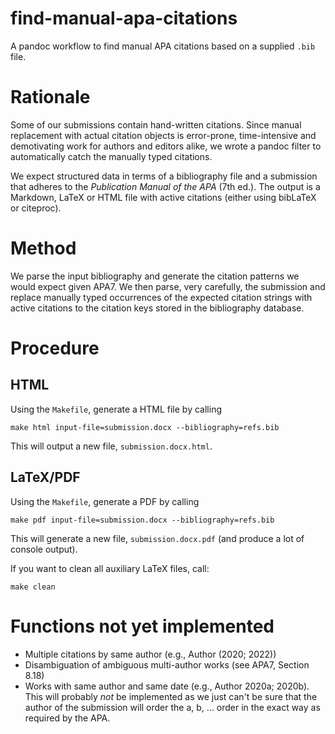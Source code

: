 # find-manual-apa-citations

A pandoc workflow to find manual APA citations based on a supplied `.bib` file. 

# Rationale

Some of our submissions contain hand-written citations. Since manual replacement 
with actual citation objects is error-prone, time-intensive and demotivating work
for authors and editors alike, we wrote a pandoc filter to automatically catch the
manually typed citations.

We expect structured data in terms of a bibliography file and a submission that adheres
to the *Publication Manual of the APA* (7th ed.). The output is a Markdown, LaTeX or HTML file with
active citations (either using bibLaTeX or citeproc).

# Method
We parse the input bibliography and generate the citation patterns we would expect given
APA7. We then parse, very carefully, the submission and replace manually typed occurrences
of the expected citation strings with active citations to the citation keys stored in the
bibliography database.

# Procedure
## HTML
Using the `Makefile`, generate a HTML file by calling
```
make html input-file=submission.docx --bibliography=refs.bib
```

This will output a new file, `submission.docx.html`.

## LaTeX/PDF
Using the `Makefile`, generate a PDF by calling
```
make pdf input-file=submission.docx --bibliography=refs.bib
```

This will generate a new file, `submission.docx.pdf` 
(and produce a lot of console output).

If you want to clean all auxiliary LaTeX files, call:
```
make clean
```

# Functions not yet implemented
 - Multiple citations by same author (e.g., Author (2020; 2022))
 - Disambiguation of ambiguous multi-author works (see APA7, Section 8.18)
 - Works with same author and same date (e.g., Author 2020a; 2020b). 
   This will probably *not* be implemented as we just can't be sure that the author
   of the submission will order the a, b, ... order in the exact way as required by 
   the APA.
